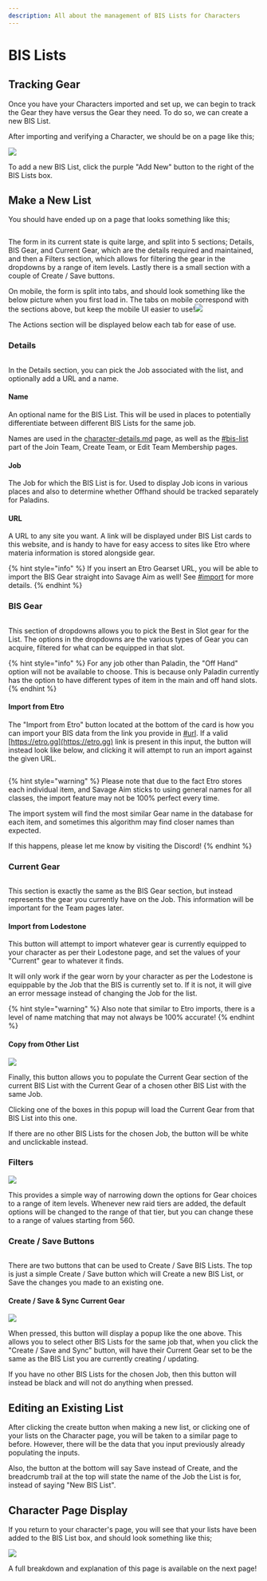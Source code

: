 ```yaml
---
description: All about the management of BIS Lists for Characters
---
```


# BIS Lists

## Tracking Gear

Once you have your Characters imported and set up, we can begin to track the Gear they have versus the Gear they need. To do so, we can create a new BIS List.&#x20;

After importing and verifying a Character, we should be on a page like this;

![](<../.gitbook/assets/image (8) (1) (1).png>)

To add a new BIS List, click the purple "Add New" button to the right of the BIS Lists box.

## Make a New List

You should have ended up on a page that looks something like this;

<figure><img src="../.gitbook/assets/image (20).png" alt=""><figcaption></figcaption></figure>

The form in its current state is quite large, and split into 5 sections; Details, BIS Gear, and Current Gear, which are the details required and maintained, and then a Filters section, which allows for filtering the gear in the dropdowns by a range of item levels. Lastly there is a small section with a couple of Create / Save buttons.

On mobile, the form is split into tabs, and should look something like the below picture when you first load in. The tabs on mobile correspond with the sections above, but keep the mobile UI easier to use!![](<../.gitbook/assets/image (21).png>)

The Actions section will be displayed below each tab for ease of use.

### Details

<figure><img src="../.gitbook/assets/image (22).png" alt=""><figcaption></figcaption></figure>

In the Details section, you can pick the Job associated with the list, and optionally add a URL and a name.&#x20;

#### Name

An optional name for the BIS List. This will be used in places to potentially differentiate between different BIS Lists for the same job.

Names are used in the [character-details.md](character-details.md "mention") page, as well as the [#bis-list](../teams/create-a-team.md#bis-list "mention") part of the Join Team, Create Team, or Edit Team Membership pages.

#### Job

The Job for which the BIS List is for. Used to display Job icons in various places and also to determine whether Offhand should be tracked separately for Paladins.

#### URL

A URL to any site you want. A link will be displayed under BIS List cards to this website, and is handy to have for easy access to sites like Etro where materia information is stored alongside gear.

{% hint style="info" %}
If you insert an Etro Gearset URL, you will be able to import the BIS Gear straight into Savage Aim as well! See [#import](bis-lists.md#import "mention") for more details.
{% endhint %}

### BIS Gear

<figure><img src="../.gitbook/assets/image (23).png" alt=""><figcaption></figcaption></figure>

This section of dropdowns allows you to pick the Best in Slot gear for the List. The options in the dropdowns are the various types of Gear you can acquire, filtered for what can be equipped in that slot.

{% hint style="info" %}
For any job other than Paladin, the "Off Hand" option will not be available to choose. This is because only Paladin currently has the option to have different types of item in the main and off hand slots.
{% endhint %}

#### Import from Etro

The "Import from Etro" button located at the bottom of the card is how you can import your BIS data from the link you provide in [#url](bis-lists.md#url "mention"). If a valid [https://etro.gg](https://etro.gg) link is present in this input, the button will instead look like below, and clicking it will attempt to run an import against the given URL.

<figure><img src="../.gitbook/assets/image (24).png" alt=""><figcaption></figcaption></figure>

{% hint style="warning" %}
Please note that due to the fact Etro stores each individual item, and Savage Aim sticks to using general names for all classes, the import feature may not be 100% perfect every time.

The import system will find the most similar Gear name in the database for each item, and sometimes this algorithm may find closer names than expected.

If this happens, please let me know by visiting the Discord!
{% endhint %}

### Current Gear

<figure><img src="../.gitbook/assets/image (25).png" alt=""><figcaption></figcaption></figure>

This section is exactly the same as the BIS Gear section, but instead represents the gear you currently have on the Job. This information will be important for the Team pages later.

#### Import from Lodestone

This button will attempt to import whatever gear is currently equipped to your character as per their Lodestone page, and set the values of your "Current" gear to whatever it finds.

It will only work if the gear worn by your character as per the Lodestone is equippable by the Job that the BIS is currently set to. If it is not, it will give an error message instead of changing the Job for the list.

{% hint style="warning" %}
Also note that similar to Etro imports, there is a level of name matching that may not always be 100% accurate!
{% endhint %}

#### Copy from Other List

![](<../.gitbook/assets/image (26) (2) (1).png>)

Finally, this button allows you to populate the Current Gear section of the current BIS List with the Current Gear of a chosen other BIS List with the same Job.

Clicking one of the boxes in this popup will load the Current Gear from that BIS List into this one.

If there are no other BIS Lists for the chosen Job, the button will be white and unclickable instead.

### Filters

![](<../.gitbook/assets/image (3) (3).png>)

This provides a simple way of narrowing down the options for Gear choices to a range of item levels. Whenever new raid tiers are added, the default options will be changed to the range of that tier, but you can change these to a range of values starting from 560.

### Create / Save Buttons

<figure><img src="../.gitbook/assets/image (27).png" alt=""><figcaption></figcaption></figure>

There are two buttons that can be used to Create / Save BIS Lists. The top is just a simple Create / Save button which will Create a new BIS List, or Save the changes you made to an existing one.

#### Create / Save & Sync Current Gear

![](<../.gitbook/assets/image (29).png>)

When pressed, this button will display a popup like the one above. This allows you to select other BIS Lists for the same job that, when you click the "Create / Save and Sync" button, will have their Current Gear set to be the same as the BIS List you are currently creating / updating.

If you have no other BIS Lists for the chosen Job, then this button will instead be black and will not do anything when pressed.

## Editing an Existing List

After clicking the create button when making a new list, or clicking one of your lists on the Character page, you will be taken to a similar page to before. However, there will be the data that you input previously already populating the inputs.

Also, the button at the bottom will say Save instead of Create, and the breadcrumb trail at the top will state the name of the Job the List is for, instead of saying "New BIS List".

## Character Page Display

If you return to your character's page, you will see that your lists have been added to the BIS List box, and should look something like this;

![](<../.gitbook/assets/image (18) (1) (2).png>)

A full breakdown and explanation of this page is available on the next page!
